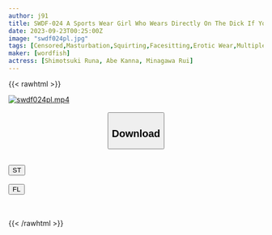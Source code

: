 ```yaml
---
author: j91
title: SWDF-024 A Sports Wear Girl Who Wears Directly On The Dick If You Touch It, You Will Get Wet Immediately! I Can't Stop With Just Masturbation Anymore!
date: 2023-09-23T00:25:00Z
image: "swdf024pl.jpg"
tags: [Censored,Masturbation,Squirting,Facesitting,Erotic Wear,Multiple Story,Sport	]
maker: [wordfish]
actress: [Shimotsuki Runa, Abe Kanna, Minagawa Rui]
---
```



{{< rawhtml >}}

<div class="video" data-videoid="kv8y1bOL6gsOOv8">
    <a href="javascript:;">
        <img src="https://my.j91.asia/posts/swdf024pl/swdf024pl.jpg" width="WIDTH" height="HEIGHT" alt="swdf024pl.mp4" loading="lazy">
    </a>
</div>

<script type="text/javascript" src="https://j91.asia/asset/on-demand-st.js"></script>

<br>
  <link rel="stylesheet" href="https://j91.asia/asset/bs5.css">
  
  <center>
  <button class="btn btn-primary" type="button" data-bs-toggle="collapse" data-bs-target=".multi-collapse" aria-expanded="false" aria-controls="multiCollapseExample1 multiCollapseExample2"><h2>Download</h2></button></center>
</p>
<div class="row">
  <div class="col">
    <div class="collapse multi-collapse" id="multiCollapseExample1">
      <div class="card card-body">
	      	      <br>
<div class="buttons">  
<a href="https://streamtape.to/v/kv8y1bOL6gsOOv8"><button class="btn-hover color-3"><i class="fa fa-download"></i> ST</button></a></div>
    </div>
  </div>
</div>
  <div class="col">
    <div class="collapse multi-collapse" id="multiCollapseExample2">
      <div class="card card-body">
	      <br>
<div class="buttons">
    <a href="https://filelions.online/f/9wkdj06qo639"><button class="btn-hover color-9"><i class="fa fa-download"></i> FL</button></a></div>
<br><br>
      </div>
    </div>
  </div>
</div>

{{< /rawhtml >}}